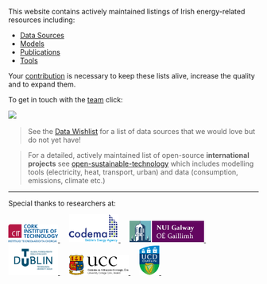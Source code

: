 This website contains actively maintained listings of Irish energy-related resources including:

- [Data Sources](Data-Sources.md)
- [Models](Models.md)
- [Publications](Publications.md)
- [Tools](Tools.md)

Your [contribution](Contributing-Guide.md) is necessary to keep these lists alive, increase the quality and to expand them.

To get in touch with the [team](Bios.md) click:

[![](https://badgen.net/badge/icon/Community%20Chat/green?icon=gitter&label&scale=1.5)](https://gitter.im/energy-modelling-ireland/wiki?utm_source=badge&utm_medium=badge&utm_campaign=pr-badge&scale=1.5)

> See the [Data Wishlist](Data-Wishlist.md) for a list of data sources that we would love but do not yet have!

> For a detailed, actively maintained list of open-source **international projects** see [open-sustainable-technology](https://github.com/protontypes/open-sustainable-technology) which includes modelling tools (electricity, heat, transport, urban) and data (consumption, emissions, climate etc.)

---

Special thanks to researchers at:

<a href="https://messo.cit.ie/">
  <img src="img/logos/cit.png" width="100">
</a>
&emsp;
<a href="https://www.codema.ie/">
  <img src="img/logos/codema.png" width="100">
</a>
&emsp;
<a href="http://www.nuigalway.ie/">
  <img src="img/logos/nuigalway.png" width="150">
</a>
&emsp;
<a href="https://www.tudublin.ie/">
  <img src="img/logos/tudublin.png" width="100">
</a>
&emsp;
<a href="https://www.ucc.ie/en/">
  <img src="img/logos/ucc.png" width="120">
</a>
&emsp;
<a href="https://www.ucd.ie/">
  <img src="img/logos/ucd.png" width="40">
</a>
&emsp;

